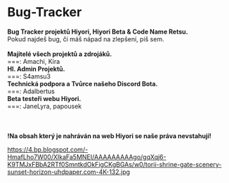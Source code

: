 # Bug-Tracker
**Bug Tracker projektů Hiyori, Hiyori Beta & Code Name Retsu.**<br/>
Pokud najdeš bug, či máš nápad na zlepšení, piš sem.
<br/>
<br/>
**Majitelé všech projektů a zdrojáků.**<br/>
===: Amachi, Kira
<br/>
**Hl. Admin Projektů.**<br/>
===: S4amsu3
<br/>
**Technická podpora a Tvůrce našeho Discord Bota.**<br/>
===: Adalbertus
<br/>
**Beta testeři webu Hiyori.**<br/>
===: JaneLyra, papousek
<br/>
<br/>
<br/>
<br/>
**!Na obsah který je nahráván na web Hiyori se naše práva nevstahují!**


https://4.bp.blogspot.com/-HmafLho7W00/XIkaFa5MNEI/AAAAAAAAAgo/gqXqj6-K9TMJxFBbA2RTf0SmntkdOkFigCKgBGAs/w0/torii-shrine-gate-scenery-sunset-horizon-uhdpaper.com-4K-132.jpg
